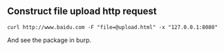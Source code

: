 ## Construct file upload http request
```
curl http://www.baidu.com -F "file=@upload.html" -x "127.0.0.1:8080"
```
And see the package in burp.
